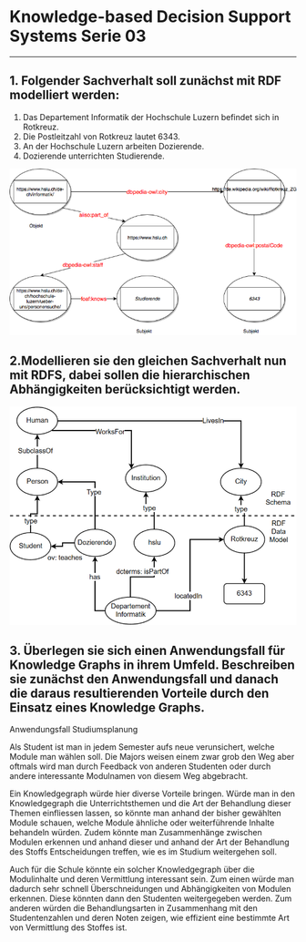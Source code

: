 # Knowledge-based Decision Support Systems Serie 03
---

## 1. Folgender Sachverhalt soll zunächst mit RDF modelliert werden:

1. Das Departement Informatik der Hochschule Luzern befindet sich in
Rotkreuz.
2. Die Postleitzahl von Rotkreuz lautet 6343.
3. An der Hochschule Luzern arbeiten Dozierende.
4. Dozierende unterrichten Studierende.

<img src="RDF.png"/>

## 2.Modellieren sie den gleichen Sachverhalt nun mit RDFS, dabei sollen die hierarchischen Abhängigkeiten berücksichtigt werden.

 

<img src="kdbs_03.jpg"/>



## 3. Überlegen sie sich einen Anwendungsfall für Knowledge Graphs in ihrem Umfeld. Beschreiben sie zunächst den Anwendungsfall und danach die daraus resultierenden Vorteile durch den Einsatz eines Knowledge Graphs. 
Anwendungsfall Studiumsplanung

Als Student ist man in jedem Semester aufs neue verunsichert, welche Module man wählen soll. Die Majors weisen einem zwar grob den Weg aber oftmals wird man durch Feedback von anderen Studenten oder durch andere interessante Modulnamen von diesem Weg abgebracht. 

Ein Knowledgegraph würde hier diverse Vorteile bringen. Würde man in den Knowledgegraph die Unterrichtsthemen und die Art der Behandlung dieser Themen einfliessen lassen, so könnte man anhand der bisher gewählten Module schauen, welche Module ähnliche oder weiterführende Inhalte behandeln würden. Zudem könnte man Zusammenhänge zwischen Modulen erkennen und anhand dieser und anhand der Art der Behandlung des Stoffs Entscheidungen treffen, wie es im Studium weitergehen soll.

Auch für die Schule könnte ein solcher Knowledgegraph über die Modulinhalte und deren Vermittlung interessant sein. Zum einen würde man dadurch sehr schnell Überschneidungen und Abhängigkeiten von Modulen erkennen. Diese könnten dann den Studenten weitergegeben werden. Zum anderen würden die Behandlungsarten in Zusammenhang mit den Studentenzahlen und deren Noten zeigen, wie effizient eine bestimmte Art von Vermittlung des Stoffes ist.